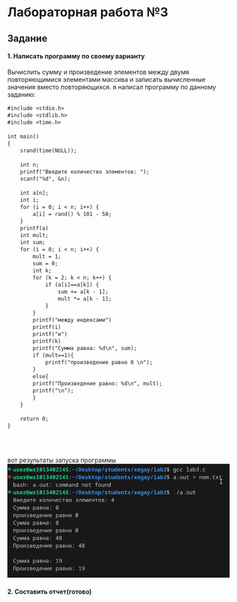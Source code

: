 # Лабораторная работа №3
## Задание
#### 1. Написать программу по своему варианту
Вычислить сумму и произведение элементов между двумя повторяющимися элементами массива и записать вычисленные значения вместо повторяющихся.
я написал программу по данному заданию:
~~~
#include <stdio.h>
#include <stdlib.h>
#include <time.h>

int main()
{
    srand(time(NULL));

    int n;
    printf("Введите количество элементов: ");
    scanf("%d", &n);

    int a[n];
    int i;
    for (i = 0; i < n; i++) {
        a[i] = rand() % 101 - 50;
    }
    printf(a)
    int mult;
    int sum;
    for (i = 0; i < n; i++) {
        mult = 1;
        sum = 0;
        int k;
        for (k = 2; k < n; k++) {
            if (a[i]==a[k]) {
                sum += a[k - 1];
                mult *= a[k - 1];
            }
        }
        printf("между индексами")
        printf(i)
        printf("и")
        printf(k)
        printf("Сумма равна: %d\n", sum);
        if (mult==1){
            printf("произведение равно 0 \n");
        }
        else{
        printf("Произведение равно: %d\n", mult);
        printf("\n");
        }
    }

    return 0;
}

    
    
~~~
вот результаты запуска программы
![](скрин.png)


#### 2. Составить отчет(готово)
